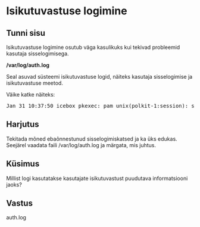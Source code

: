 ﻿# Isikutuvastuse logimine

## Tunni sisu

Isikutuvastuse logimine osutub väga kasulikuks kui tekivad probleemid kasutaja sisselogimisega.

<b>/var/log/auth.log</b>

Seal asuvad süsteemi isikutuvastuse logid, näiteks kasutaja sisselogimise ja isikutuvastuse meetod.

Väike katke näiteks:

<pre>
Jan 31 10:37:50 icebox pkexec: pam_unix(polkit-1:session): session opened for user root by (uid=1000)
</pre>

## Harjutus

Tekitada mõned ebaõnnestunud sisselogimiskatsed ja ka üks edukas. Seejärel vaadata faili /var/log/auth.log ja märgata, mis juhtus.

## Küsimus

Millist logi kasutatakse kasutajate isikutuvastust puudutava informatsiooni jaoks?

## Vastus

auth.log

